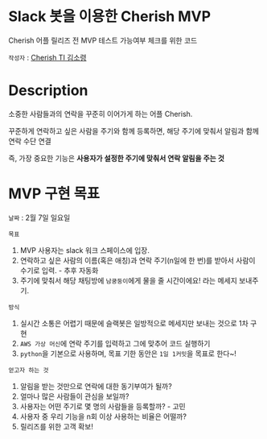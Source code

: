 # Slack 봇을 이용한 Cherish MVP
Cherish 어플 릴리즈 전 MVP 테스트 가능여부 체크를 위한 코드



`작성자` : [Cherish TI 김소령](https://soryeongk.github.io/)



# Description

소중한 사람들과의 연락을 꾸준히 이어가게 하는 어플 Cherish.

꾸준하게 연락하고 싶은 사람을 주기와 함께 등록하면, 해당 주기에 맞춰서 알림과 함께 연락 수단 연결

즉, 가장 중요한 기능은 **사용자가 설정한 주기에 맞춰서 연락 알림을 주는 것**

# MVP 구현 목표

`날짜` : 2월 7일 일요일

`목표`

1. MVP 사용자는 slack 워크 스페이스에 입장.
2. 연락하고 싶은 사람의 이름(혹은 애칭)과 연락 주기(n일에 한 번)를 받아서 사람이 수기로 입력. - 추후 자동화
3. 주기에 맞춰서 해당 채팅방에 `남쿵둥이`에게 물을 줄 시간이에요! 라는 메세지 보내주기.

`방식`

1. 실시간 소통은 어렵기 때문에 슬랙봇은 일방적으로 메세지만 보내는 것으로 1차 구현
2. `AWS 가상 머신`에 연락 주기를 입력하고 그에 맞추어 코드 실행하기
3. `python`을 기본으로 사용하며, 목표 기한 동안은 `1일 1커밋`을 목표로 한다~!

`얻고자 하는 것`

1. 알림을 받는 것만으로 연락에 대한 동기부여가 될까?
2. 얼마나 많은 사람들이 관심을 보일까?
3. 사용자는 어떤 주기로 몇 명의 사람들을 등록할까? - 고민
4. 사용자 중 우리 기능을 n회 이상 사용하는 비율은 어떨까?
5. 릴리즈를 위한 고객 확보!